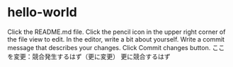 # hello-world

Click the README.md file.
Click the  pencil icon in the upper right corner of the file view to edit.
In the editor, write a bit about yourself.
Write a commit message that describes your changes.
Click Commit changes button.
ここを変更：競合発生するはず（更に変更）
更に競合するはず
